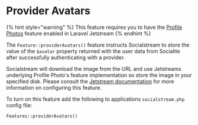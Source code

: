# Provider Avatars

{% hint style="warning" %}
This feature requires you to have the [Profile Photos](https://jetstream.laravel.com/2.x/features/profile-management.html#profile-photos) feature enabled in Laravel Jetstream
{% endhint %}

The `Feature::providerAvatars()` feature instructs Socialstream to store the value of the `$avatar` property returned with the user data from Socialite after successfully authenticating with a provider.

Socialstream will download the image from the URL and use Jetstreams underlying Profile Photo's feature implementation so store the image in your specified disk. Please consult the [Jetstream documentation](https://jetstream.laravel.com/2.x/features/profile-management.html#managing-profile-photos) for more information on configuring this feature.

To turn on this feature add the following to applications `socialstream.php` config file:

```php
Features::providerAvatars()
```
